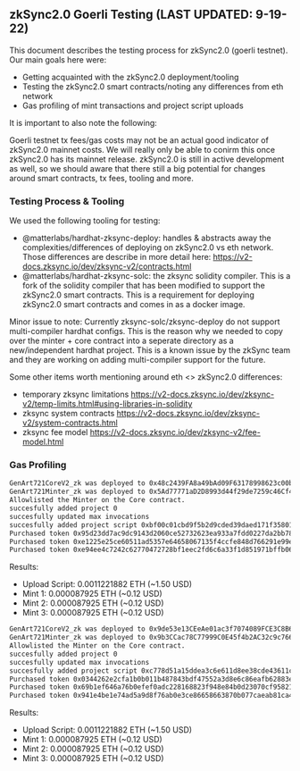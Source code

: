 ## zkSync2.0 Goerli Testing (LAST UPDATED: 9-19-22)

This document describes the testing process for zkSync2.0 (goerli testnet). Our main goals here were:

- Getting acquainted with the zkSync2.0 deployment/tooling
- Testing the zkSync2.0 smart contracts/noting any differences from eth network
- Gas profiling of mint transactions and project script uploads

It is important to also note the following:

Goerli testnet tx fees/gas costs may not be an actual good indicator of zkSync2.0 mainnet costs. We will really only be able to conirm this once zkSync2.0 has its mainnet release. zkSync2.0 is still in active development as well, so we should aware that there still a big potential for changes around smart contracts, tx fees, tooling and more.

### Testing Process & Tooling

We used the following tooling for testing:

- @matterlabs/hardhat-zksync-deploy: handles & abstracts away the complexities/differences of deploying on zkSync2.0 vs eth network. Those differences are describe in more detail here: https://v2-docs.zksync.io/dev/zksync-v2/contracts.html
- @matterlabs/hardhat-zksync-solc: the zksync solidity compiler. This is a fork of the solidity compiler that has been modified to support the zkSync2.0 smart contracts. This is a requirement for deploying zkSync2.0 smart contracts and comes in as a docker image.

Minor issue to note: Currently zksync-solc/zksync-deploy do not support multi-compiler hardhat configs. This is the reason why we needed to copy over the minter + core contract into a seperate directory as a new/independent hardhat project. This is a known issue by the zkSync team and they are working on adding multi-compiler support for the future.

Some other items worth mentioning around eth <> zkSync2.0 differences:

- temporary zksync limitations https://v2-docs.zksync.io/dev/zksync-v2/temp-limits.html#using-libraries-in-solidity
- zksync system contracts https://v2-docs.zksync.io/dev/zksync-v2/system-contracts.html
- zksync fee model https://v2-docs.zksync.io/dev/zksync-v2/fee-model.html

### Gas Profiling

```bash
GenArt721CoreV2_zk was deployed to 0x48c2439FA8a49bAd09F63178998623c00bd76515
GenArt721Minter_zk was deployed to 0x5Ad77771aD2D8993d44f29de7259c46Cf4484D7C
Allowlisted the Minter on the Core contract.
succesfully added project 0
succesfully updated max invocations
succesfully added project script 0xbf00c01cbd9f5b2d9cded39daed171f35801e152301b7dedec0553d503330139
Purchased token 0x95d23dd7ac9dc9143d2060ce52732623ea933a7fdd0227da2bb78467a84da0fa
Purchased token 0xe1225e25ce60511ad5357e64658067135f4ccfe848d766291e99e5c24b0ea9bc
Purchased token 0xe94ee4c7242c62770472728bf1eec2fd6c6a33f1d851971bffb0693414aef22d
```

Results:

- Upload Script: 0.0011221882 ETH (~1.50 USD)
- Mint 1: 0.000087925 ETH (~0.12 USD)
- Mint 2: 0.000087925 ETH (~0.12 USD)
- Mint 3: 0.000087925 ETH (~0.12 USD)

```bash
GenArt721CoreV2_zk was deployed to 0x9de53e13CEeAe01ac3f7074089FCE3C8B66eb1e6
GenArt721Minter_zk was deployed to 0x9b3CCac78C77999C0E45f4b2AC32c9c7666B9885
Allowlisted the Minter on the Core contract.
succesfully added project 0
succesfully updated max invocations
succesfully added project script 0xc778d51a15ddea3c6e611d8ee38cde43611cb42d000ae8d2bc3ef1b6c33b2d40
Purchased token 0x0344262e2cfa1b0b011b487843bdf47552a3d8e6c86eafb62883e5f3800bc9de
Purchased token 0x69b1ef646a76b0efef0adc228168823f948e84b0d23070cf9582160487130f8b
Purchased token 0x941e4be1e74ad5a9d8f76ab0e3ce86658663870b077caeab81ca460f6ff4cb6b
```

Results:

- Upload Script: 0.0011221882 ETH (~1.50 USD)
- Mint 1: 0.000087925 ETH (~0.12 USD)
- Mint 2: 0.000087925 ETH (~0.12 USD)
- Mint 3: 0.000087925 ETH (~0.12 USD)
